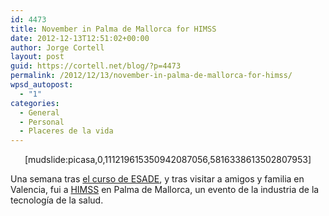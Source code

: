 ```yaml
---
id: 4473
title: November in Palma de Mallorca for HIMSS
date: 2012-12-13T12:51:02+00:00
author: Jorge Cortell
layout: post
guid: https://cortell.net/blog/?p=4473
permalink: /2012/12/13/november-in-palma-de-mallorca-for-himss/
wpsd_autopost:
  - "1"
categories:
  - General
  - Personal
  - Placeres de la vida
---
```

<p style="text-align: center">
  [mudslide:picasa,0,111219615350942087056,5816338613502807953]
</p>

Una semana tras <a title="https://cortell.net/blog/2012/12/november-in-barcelona-for-esade-course/" href="https://cortell.net/blog/2012/12/november-in-barcelona-for-esade-course/" target="_blank">el curso de ESADE</a>, y tras visitar a amigos y familia en Valencia, fui a <a title="https://hitleadershipsummit.eu/2012sp/education/index.aspx" href="https://hitleadershipsummit.eu/2012sp/education/index.aspx" target="_blank">HIMSS</a> en Palma de Mallorca, un evento de la industria de la tecnología de la salud.